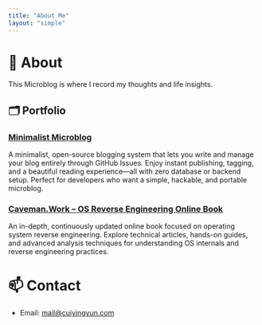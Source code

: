 ```yaml
---
title: "About Me"
layout: "simple"
---
```


# 👏 About
This Microblog is where I record my thoughts and life insights.


## 🗂️ Portfolio

### [Minimalist Microblog](https://github.com/CuiYingyun/microblog)
A minimalist, open-source blogging system that lets you write and manage your blog entirely through GitHub Issues. Enjoy instant publishing, tagging, and a beautiful reading experience—all with zero database or backend setup. Perfect for developers who want a simple, hackable, and portable microblog.

### [Caveman.Work – OS Reverse Engineering Online Book](https://www.caveman.work/)
An in-depth, continuously updated online book focused on operating system reverse engineering. Explore technical articles, hands-on guides, and advanced analysis techniques for understanding OS internals and reverse engineering practices.


# 📫 Contact
- Email: mail@cuiyingyun.com
